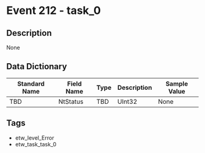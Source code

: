 # Event 212 - task_0

## Description
None

## Data Dictionary
|Standard Name|Field Name|Type|Description|Sample Value|
|---|---|---|---|---|
|TBD|NtStatus|TBD|UInt32|None|None|

## Tags
* etw_level_Error
* etw_task_task_0